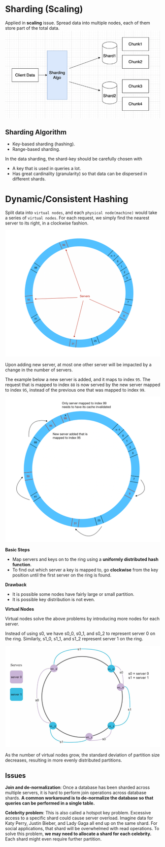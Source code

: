 # Sharding (Scaling)

Applied in **scaling** issue. Spread data into multiple nodes, each of them store part of the total data.
![img_1.png](../../imgs/sharding.png)

## Sharding Algorithm

- Key-based sharding (hashing).
- Range-based sharding.

In the data sharding, the shard-key should be carefully chosen with

- A key that is used in queries a lot.
- Has great cardinality (granularity) so that data can be dispersed in different shards.

# Dynamic/Consistent Hashing

Split data into `virtual nodes`, and each `physical node(machine)` would take a series of `virtual nodes`. 
For each request, we simply find the nearest server to its right, in a clockwise fashion.

![img.png](../../imgs/consistent-hashing.png)

Upon adding new server, at most one other server will be impacted by a change 
in the number of servers.

The example below a new server is added, and it maps to index `95`. 
The request that is mapped to index `88` is now served by the new server mapped to index `95`, 
instead of the previous one that was mapped to index `99`.

![img.png](../../imgs/consistent-hashing2.png)


**Basic Steps**

- Map servers and keys on to the ring using a **uniformly distributed hash function**.
- To find out which server a key is mapped to, go **clockwise** from the key position until the first server on the ring is found.

**Drawback**

- It is possible some nodes have fairly large or small partition.
- It is possible key distribution is not even.

**Virtual Nodes**

Virtual nodes solve the above problems by introducing more nodes for each server.

Instead of using s0, we have s0_0, s0_1, and s0_2 to represent server 0 on the ring. Similarly, s1_0, s1_1, and s1_2 represent server 1 on the ring.

![img.png](virutal-nodes.png)

As the number of virtual nodes grow, the standard deviation of partition size decreases, resulting in more
evenly distributed partitions.


## Issues

**Join and de-normalization**: Once a database has been sharded across multiple servers, 
it is hard to perform join operations across database shards. **A common workaround is to 
de-normalize the database so that queries can be performed in a single table.**


**Celebrity problem**: This is also called a hotspot key problem. 
Excessive access to a specific shard could cause server overload. 
Imagine data for Katy Perry, Justin Bieber, and Lady Gaga all end up on the same shard. 
For social applications, that shard will be overwhelmed with read operations. 
To solve this problem, **we may need to allocate a shard for each celebrity.** 
Each shard might even require further partition.
